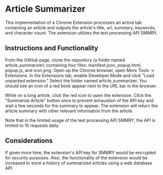 # Article Summarizer

This implementation of a Chrome Extension processes an active tab containing an article and outputs the article's title, url, summary, keywords, and character count. The extension utilizes the text processing API SMMRY.  

## Instructions and Functionality
From the GitHub page, clone the repository (a folder named article_summarizer) containing four files: manifest.json, popup.html, popup.js, and icon.png. Open up the Chrome browser, open More Tools -> Extensions. In the Extensions tab, enable Developer Mode and click "Load unpacked extension." Select the folder named article_summarizer. You should see an icon of a red book appear next to the URL bar in the browser. 

While on a long article, click the red icon to open the extension. Click the "Summarize Article" button once to prevent exhaustion of the API key and wait a few seconds for the summary to appear. The extension will return the article summary with other relevant information from the article.  

Note that in the limited usage of the text processing API SMMRY, the API is limited to 10 requests daily. 

## Considerations
If given more time, the extension's API key for SMMRY would be encrypted for security purposes. Also, the functionality of the extension would be increased to store a history of summarized articles using a web database API.   